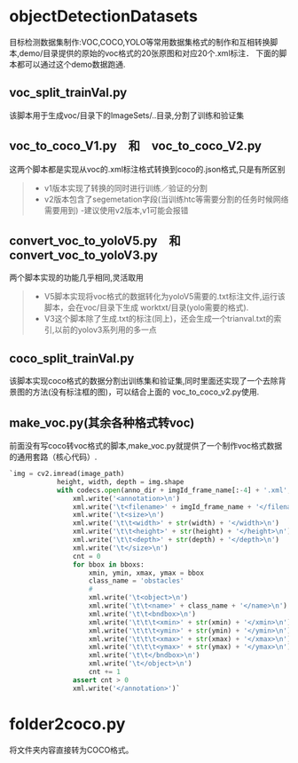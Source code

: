 # objectDetectionDatasets
目标检测数据集制作:VOC,COCO,YOLO等常用数据集格式的制作和互相转换脚本,demo/目录提供的原始的voc格式的20张原图和对应20个.xml标注．
下面的脚本都可以通过这个demo数据跑通.
## voc_split_trainVal.py
该脚本用于生成voc/目录下的ImageSets/..目录,分割了训练和验证集
## voc_to_coco_V1.py　和　voc_to_coco_V2.py
这两个脚本都是实现从voc的.xml标注格式转换到coco的.json格式,只是有所区别
> - v1版本实现了转换的同时进行训练／验证的分割
> - v2版本包含了segemetation字段(当训练htc等需要分割的任务时候网络需要用到)
> -建议使用v2版本,v1可能会报错
## convert_voc_to_yoloV5.py　和 convert_voc_to_yoloV3.py
两个脚本实现的功能几乎相同,灵活取用
> - V5脚本实现将voc格式的数据转化为yoloV5需要的.txt标注文件,运行该脚本，会在voc/目录下生成
worktxt/目录(yolo需要的格式).
> - V3这个脚本除了生成.txt的标注(同上)，还会生成一个trianval.txt的索引,以前的yolov3系列用的多一点

## coco_split_trainVal.py
该脚本实现coco格式的数据分割出训练集和验证集,同时里面还实现了一个去除背景图的方法(没有标注框的图)，可以结合上面的
voc_to_coco_v2.py使用.

## make_voc.py(其余各种格式转voc)
前面没有写coco转voc格式的脚本,make_voc.py就提供了一个制作voc格式数据的通用套路（核心代码）.
```python
`img = cv2.imread(image_path)
            height, width, depth = img.shape
            with codecs.open(anno_dir + imgId_frame_name[:-4] + '.xml', 'w', 'utf-8') as xml:
                xml.write('<annotation>\n')
                xml.write('\t<filename>' + imgId_frame_name + '</filename>\n')
                xml.write('\t<size>\n')
                xml.write('\t\t<width>' + str(width) + '</width>\n')
                xml.write('\t\t<height>' + str(height) + '</height>\n')
                xml.write('\t\t<depth>' + str(depth) + '</depth>\n')
                xml.write('\t</size>\n')
                cnt = 0
                for bbox in bboxs:
                    xmin, ymin, xmax, ymax = bbox
                    class_name = 'obstacles'
                    #
                    xml.write('\t<object>\n')
                    xml.write('\t\t<name>' + class_name + '</name>\n')
                    xml.write('\t\t<bndbox>\n')
                    xml.write('\t\t\t<xmin>' + str(xmin) + '</xmin>\n')
                    xml.write('\t\t\t<ymin>' + str(ymin) + '</ymin>\n')
                    xml.write('\t\t\t<xmax>' + str(xmax) + '</xmax>\n')
                    xml.write('\t\t\t<ymax>' + str(ymax) + '</ymax>\n')
                    xml.write('\t\t</bndbox>\n')
                    xml.write('\t</object>\n')
                    cnt += 1
                assert cnt > 0
                xml.write('</annotation>')`
```
# folder2coco.py
将文件夹内容直接转为COCO格式。
